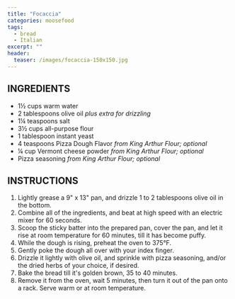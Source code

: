 ```yaml
---
title: "Focaccia"
categories: moosefood
tags: 
  - bread
  - Italian
excerpt: ""
header:
  teaser: /images/focaccia-150x150.jpg
---
```


## INGREDIENTS
* 1½ cups warm water
* 2 tablespoons olive oil *plus extra for drizzling*
* 1¼ teaspoons salt
* 3½ cups all-purpose flour
* 1 tablespoon instant yeast
* 4 teaspoons Pizza Dough Flavor *from King Arthur Flour; optional*
* ¼ cup Vermont cheese powder *from King Arthur Flour; optional*
* Pizza seasoning *from King Arthur Flour; optional*

## INSTRUCTIONS
1. Lightly grease a 9" x 13" pan, and drizzle 1 to 2 tablespoons olive oil in the bottom.
2. Combine all of the ingredients, and beat at high speed with an electric mixer for 60 seconds.
3. Scoop the sticky batter into the prepared pan, cover the pan, and let it rise at room temperature for 60 minutes, till it has become puffy.
4. While the dough is rising, preheat the oven to 375°F.
5. Gently poke the dough all over with your index finger.
6. Drizzle it lightly with olive oil, and sprinkle with pizza seasoning, and/or the dried herbs of your choice, if desired.
7. Bake the bread till it's golden brown, 35 to 40 minutes.
8. Remove it from the oven, wait 5 minutes, then turn it out of the pan onto a rack. Serve warm or at room temperature.

